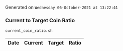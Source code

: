 Generated on `Wednesday 06-October-2021 at 13:22:41`

### Current to Target Coin Ratio
`current_coin_ratio.sh`

Date|Current|Target|Ratio
---|---|---|---
